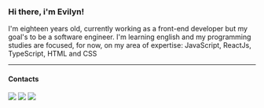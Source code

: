 <h3>Hi there, i'm Evilyn!</h3>

<p>I'm eighteen years old, currently working as a front-end developer but my goal's to be a software engineer. I'm learning english and my programming studies are focused, for now, on my area of expertise: JavaScript, ReactJs, TypeScript, HTML and CSS</p>
<hr/>
<h4>Contacts</h4>
<div>
<a href="https://www.instagram.com/e.v.araujo/" target="_blank"><img src="https://img.shields.io/badge/-Instagram-%23E4405F?style=for-the-badge&logo=instagram&logoColor=white" target="_blank"></a>
<a href="https://www.linkedin.com/in/evilyn-araujo-profiledev" target="_blank"><img src="https://img.shields.io/badge/-LinkedIn-%230077B5?style=for-the-badge&logo=linkedin&logoColor=white" target="_blank"></a>   
  <a href = "https://evilyndeveloper@gmail.com"><img src="https://img.shields.io/badge/Gmail-D14836?style=for-the-badge&logo=gmail&logoColor=white" target="_blank"></a>
</div>
